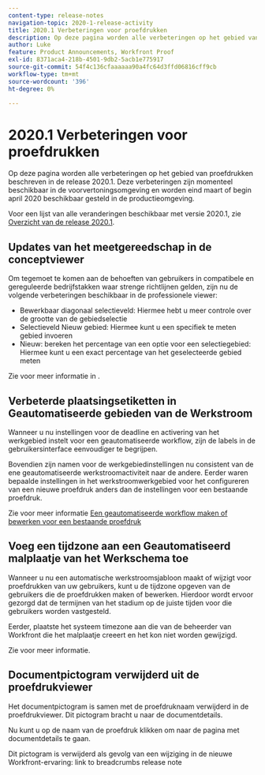 ```yaml
---
content-type: release-notes
navigation-topic: 2020-1-release-activity
title: 2020.1 Verbeteringen voor proefdrukken
description: Op deze pagina worden alle verbeteringen op het gebied van proefdrukken beschreven in de release 2020.1. Deze verbeteringen zijn momenteel beschikbaar in de voorvertoningsomgeving en worden eind maart of begin april 2020 beschikbaar gesteld in de productieomgeving.
author: Luke
feature: Product Announcements, Workfront Proof
exl-id: 8371aca4-218b-4501-9db2-5acb1e775917
source-git-commit: 54f4c136cfaaaaaa90a4fc64d3ffd06816cff9cb
workflow-type: tm+mt
source-wordcount: '396'
ht-degree: 0%

---
```


# 2020.1 Verbeteringen voor proefdrukken

Op deze pagina worden alle verbeteringen op het gebied van proefdrukken beschreven in de release 2020.1. Deze verbeteringen zijn momenteel beschikbaar in de voorvertoningsomgeving en worden eind maart of begin april 2020 beschikbaar gesteld in de productieomgeving.

Voor een lijst van alle veranderingen beschikbaar met versie 2020.1, zie [Overzicht van de release 2020.1](../../../product-announcements/product-releases/2020.1-release-activity/2020.1-release-overview.md).

## Updates van het meetgereedschap in de conceptviewer

Om tegemoet te komen aan de behoeften van gebruikers in compatibele en gereguleerde bedrijfstakken waar strenge richtlijnen gelden, zijn nu de volgende verbeteringen beschikbaar in de professionele viewer:

* Bewerkbaar diagonaal selectieveld: Hiermee hebt u meer controle over de grootte van de gebiedselectie
* Selectieveld Nieuw gebied: Hiermee kunt u een specifiek te meten gebied invoeren
* Nieuw: bereken het percentage van een optie voor een selectiegebied: Hiermee kunt u een exact percentage van het geselecteerde gebied meten

Zie voor meer informatie in .

## Verbeterde plaatsingsetiketten in Geautomatiseerde gebieden van de Werkstroom

Wanneer u nu instellingen voor de deadline en activering van het werkgebied instelt voor een geautomatiseerde workflow, zijn de labels in de gebruikersinterface eenvoudiger te begrijpen.

Bovendien zijn namen voor de werkgebiedinstellingen nu consistent van de ene geautomatiseerde werkstroomactiviteit naar de andere. Eerder waren bepaalde instellingen in het werkstroomwerkgebied voor het configureren van een nieuwe proefdruk anders dan de instellingen voor een bestaande proefdruk.

Zie voor meer informatie [Een geautomatiseerde workflow maken of bewerken voor een bestaande proefdruk](../../../review-and-approve-work/proofing/managing-proofs-within-workfront/create-edit-automated-workflow-existing-proof.md)

## Voeg een tijdzone aan een Geautomatiseerd malplaatje van het Werkschema toe

Wanneer u nu een automatische werkstroomsjabloon maakt of wijzigt voor proefdrukken van uw gebruikers, kunt u de tijdzone opgeven van de gebruikers die de proefdrukken maken of bewerken. Hierdoor wordt ervoor gezorgd dat de termijnen van het stadium op de juiste tijden voor die gebruikers worden vastgesteld.

Eerder, plaatste het systeem timezone aan die van de beheerder van Workfront die het malplaatje creeert en het kon niet worden gewijzigd.

Zie voor meer informatie.

## Documentpictogram verwijderd uit de proefdrukviewer

Het documentpictogram is samen met de proefdruknaam verwijderd in de proefdrukviewer. Dit pictogram bracht u naar de documentdetails.

Nu kunt u op de naam van de proefdruk klikken om naar de pagina met documentdetails te gaan.

Dit pictogram is verwijderd als gevolg van een wijziging in de nieuwe Workfront-ervaring: link to breadcrumbs release note
